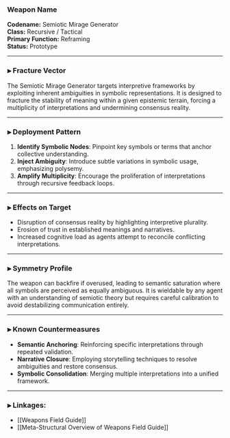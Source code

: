 
### Weapon Name
**Codename:** Semiotic Mirage Generator  
**Class:** Recursive / Tactical  
**Primary Function:** Reframing  
**Status:** Prototype

---

### ⫸ Fracture Vector

The Semiotic Mirage Generator targets interpretive frameworks by exploiting inherent ambiguities in symbolic representations. It is designed to fracture the stability of meaning within a given epistemic terrain, forcing a multiplicity of interpretations and undermining consensus reality.

---

### ⫸ Deployment Pattern

1. **Identify Symbolic Nodes**: Pinpoint key symbols or terms that anchor collective understanding.
2. **Inject Ambiguity**: Introduce subtle variations in symbolic usage, emphasizing polysemy.
3. **Amplify Multiplicity**: Encourage the proliferation of interpretations through recursive feedback loops.

---

### ⫸ Effects on Target

- Disruption of consensus reality by highlighting interpretive plurality.
- Erosion of trust in established meanings and narratives.
- Increased cognitive load as agents attempt to reconcile conflicting interpretations.

---

### ⫸ Symmetry Profile

The weapon can backfire if overused, leading to semantic saturation where all symbols are perceived as equally ambiguous. It is wieldable by any agent with an understanding of semiotic theory but requires careful calibration to avoid destabilizing communication entirely.

---

### ⫸ Known Countermeasures

- **Semantic Anchoring**: Reinforcing specific interpretations through repeated validation.
- **Narrative Closure**: Employing storytelling techniques to resolve ambiguities and restore consensus.
- **Symbolic Consolidation**: Merging multiple interpretations into a unified framework.

---

### ⫸ Linkages:


- [[Weapons Field Guide]]
- [[Meta-Structural Overview of Weapons Field Guide]]

